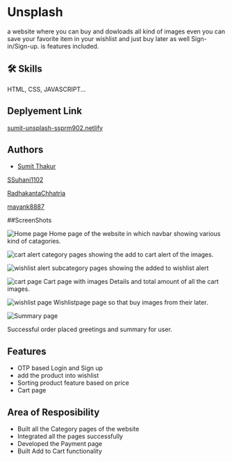 
# Unsplash
a website where you can buy and dowloads all kind of images even you can save your favorite item in your wishlist and just buy later as well Sign-in/Sign-up.
is features included.

## 🛠 Skills
 HTML, CSS, JAVASCRIPT...

## Deplyement Link

<a href="https://sumit-unsplash-ssprm902.netlify.app/">sumit-unsplash-ssprm902.netlify</a>

## Authors

- [Sumit Thakur](https://www.github.com/SamSumit007)


[SSuhani1102](https://www.github.com/Suhani1102)

[RadhakantaChhatria](https://www.github.com/RadhakantaChhatria)

[mayank8887](https://www.github.com/mayank8887)

##ScreenShots

![Home page](https://i.imgur.com/yy3jvUT.jpg)
 Home page of the website in which navbar showing various kind of catagories. 

![cart alert](https://i.imgur.com/xs83PLd.jpg)
category pages showing the add to cart alert of the images.


![wishlist alert](https://i.imgur.com/mQxMAD8.jpg)
subcategory pages showing the added to wishlist alert

![cart page](https://i.imgur.com/B9DFt29.jpgg)
Cart page with images Details and total amount of all the cart images.

![wishlist page](https://i.imgur.com/Fk4fDtD.jpg)
Wishlistpage page so that buy images from their later.

![Summary page](https://i.imgur.com/jNnAa8g.jpg)

Successful order placed greetings and summary for user.

## Features
 
- OTP based Login and Sign up
- add the product into wishlist
- Sorting product feature based on price
- Cart page


## Area of Resposibility

- Built all the Category pages of the website
- Integrated all the pages successfully
- Developed the Payment page
- Built Add to Cart functionality

